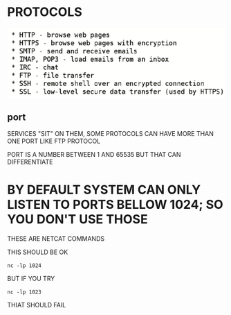 # PROTOCOLS

![ONE](/_IMG/one.png)

## port

SERVICES "SIT" ON THEM, SOME PROTOCOLS CAN HAVE MORE THAN ONE PORT LIKE FTP PROTOCOL

PORT IS A NUMBER BETWEEN 1 AND 65535 BUT THAT CAN DIFFERENTIATE

# BY DEFAULT SYSTEM CAN ONLY LISTEN TO PORTS BELLOW 1024; SO YOU DON'T USE THOSE

THESE ARE NETCAT COMMANDS

THIS SHOULD BE OK

```
nc -lp 1024
```

BUT IF YOU TRY

```
nc -lp 1023
```

THIAT SHOULD FAIL
